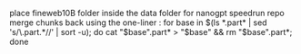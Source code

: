 place fineweb10B folder inside the data folder for nanogpt speedrun repo
merge chunks back using the one-liner : 
for base in $(ls *.part* | sed 's/\.part.*//' | sort -u); do cat "$base".part* > "$base" && rm "$base".part*; done